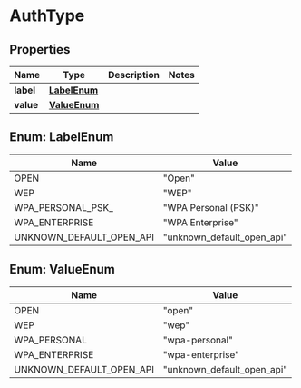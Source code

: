 

# AuthType


## Properties

| Name | Type | Description | Notes |
|------------ | ------------- | ------------- | -------------|
|**label** | [**LabelEnum**](#LabelEnum) |  |  |
|**value** | [**ValueEnum**](#ValueEnum) |  |  |



## Enum: LabelEnum

| Name | Value |
|---- | -----|
| OPEN | &quot;Open&quot; |
| WEP | &quot;WEP&quot; |
| WPA_PERSONAL_PSK_ | &quot;WPA Personal (PSK)&quot; |
| WPA_ENTERPRISE | &quot;WPA Enterprise&quot; |
| UNKNOWN_DEFAULT_OPEN_API | &quot;unknown_default_open_api&quot; |



## Enum: ValueEnum

| Name | Value |
|---- | -----|
| OPEN | &quot;open&quot; |
| WEP | &quot;wep&quot; |
| WPA_PERSONAL | &quot;wpa-personal&quot; |
| WPA_ENTERPRISE | &quot;wpa-enterprise&quot; |
| UNKNOWN_DEFAULT_OPEN_API | &quot;unknown_default_open_api&quot; |



